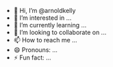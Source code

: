 - 👋 Hi, I’m @arnoldkelly
- 👀 I’m interested in ...
- 🌱 I’m currently learning ...
- 💞️ I’m looking to collaborate on ...
- 📫 How to reach me ...
- 😄 Pronouns: ...
- ⚡ Fun fact: ...

<!---
arnoldkelly/arnoldkelly is a ✨ special ✨ repository because its `README.md` (this file) appears on your GitHub profile.
You can click the Preview link to take a look at your changes.
--->
